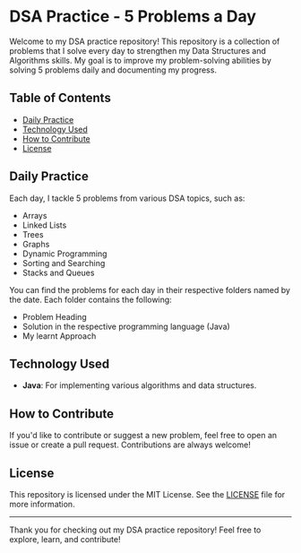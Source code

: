 # DSA Practice - 5 Problems a Day

Welcome to my DSA practice repository! This repository is a collection of problems that I solve every day to strengthen my Data Structures and Algorithms skills. 
My goal is to improve my problem-solving abilities by solving 5 problems daily and documenting my progress.

## Table of Contents

- [Daily Practice](#daily-practice)
- [Technology Used](#technology-used)
- [How to Contribute](#how-to-contribute)
- [License](#license)

## Daily Practice

Each day, I tackle 5 problems from various DSA topics, such as:

- Arrays
- Linked Lists
- Trees
- Graphs
- Dynamic Programming
- Sorting and Searching
- Stacks and Queues

You can find the problems for each day in their respective folders named by the date. Each folder contains the following:

- Problem Heading
- Solution in the respective programming language (Java)
- My learnt Approach

## Technology Used

- **Java**: For implementing various algorithms and data structures.

## How to Contribute

If you'd like to contribute or suggest a new problem, feel free to open an issue or create a pull request. Contributions are always welcome!

## License

This repository is licensed under the MIT License. See the [LICENSE](LICENSE) file for more information.

---

Thank you for checking out my DSA practice repository! Feel free to explore, learn, and contribute!
